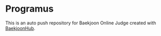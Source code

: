# Programus
This is an auto push repository for Baekjoon Online Judge created with [BaekjoonHub](https://github.com/BaekjoonHub/BaekjoonHub).
